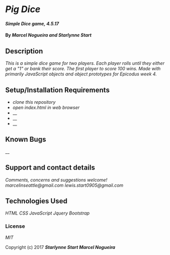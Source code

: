 # _Pig Dice_

#### _Simple Dice game, 4.5.17_

#### By _**Marcel Nogueira and Starlynne Start**_

## Description

_This is a simple dice game for two players. Each player rolls until they either get a "1" or bank their score. The first player to score 100 wins. Made with primarily JavaScript objects and object prototypes for Epicodus week 4._

## Setup/Installation Requirements

* _clone this repository_
* _open index.html in web browser_
* __
* __
* __

## Known Bugs

__

## Support and contact details

_Comments, concerns and suggestions welcome!_
_marcelinseattle@gmail.com_ _lewis.start0905@gmail.com_

## Technologies Used

_HTML CSS JavaScript Jquery Bootstrap_

### License

*MIT*

Copyright (c) 2017 **_Starlynne Start_ _Marcel Nogueira_**
